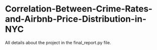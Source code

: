# Correlation-Between-Crime-Rates-and-Airbnb-Price-Distribution-in-NYC
All details about the project in the final_report.py file.
